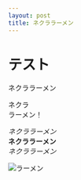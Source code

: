 ```yaml
---
layout: post
title: ネクララーメン
---
```


# テスト
ネクララーメン

ネクラ  
ラーメン！

*ネクララーメン*  
**ネクララーメン**  
*ネクララーメン*  

![ラーメン](https://raw.githubusercontent.com/routehachi/Monooki/master/nekura_ramen.png "hoge----")

